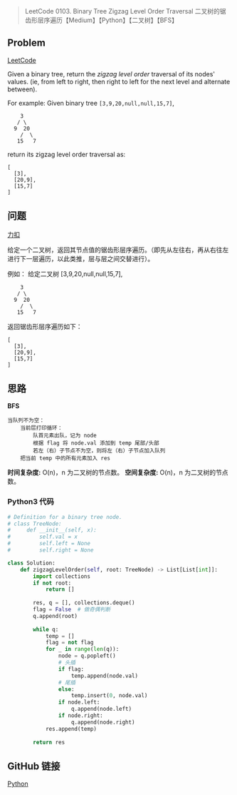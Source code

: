 > LeetCode 0103. Binary Tree Zigzag Level Order Traversal 二叉树的锯齿形层序遍历【Medium】【Python】【二叉树】【BFS】

## Problem

[LeetCode](https://leetcode.com/problems/binary-tree-zigzag-level-order-traversal/)

Given a binary tree, return the *zigzag level order* traversal of its nodes' values. (ie, from left to right, then right to left for the next level and alternate between).

For example:
Given binary tree `[3,9,20,null,null,15,7]`,

```
    3
   / \
  9  20
    /  \
   15   7
```

return its zigzag level order traversal as:

```
[
  [3],
  [20,9],
  [15,7]
]
```

## 问题

[力扣](https://leetcode-cn.com/problems/binary-tree-zigzag-level-order-traversal/)

给定一个二叉树，返回其节点值的锯齿形层序遍历。（即先从左往右，再从右往左进行下一层遍历，以此类推，层与层之间交替进行）。

例如：
给定二叉树 [3,9,20,null,null,15,7],

    	3
       / \
      9  20
        /  \
       15   7
返回锯齿形层序遍历如下：

```
[
  [3],
  [20,9],
  [15,7]
]
```

## 思路

**BFS**

```
当队列不为空：
	当前层打印循环：
		队首元素出队，记为 node
		根据 flag 将 node.val 添加到 temp 尾部/头部
		若左（右）子节点不为空，则将左（右）子节点加入队列
	把当前 temp 中的所有元素加入 res
```

**时间复杂度:** O(n)，n 为二叉树的节点数。
**空间复杂度:** O(n)，n 为二叉树的节点数。

### Python3 代码

```python
# Definition for a binary tree node.
# class TreeNode:
#     def __init__(self, x):
#         self.val = x
#         self.left = None
#         self.right = None

class Solution:
    def zigzagLevelOrder(self, root: TreeNode) -> List[List[int]]:
        import collections
        if not root:
            return []
        
        res, q = [], collections.deque()
        flag = False  # 做奇偶判断
        q.append(root)
        
        while q:
            temp = []
            flag = not flag
            for _ in range(len(q)):
                node = q.popleft()
                # 头插
                if flag:
                    temp.append(node.val)
                # 尾插
                else:
                    temp.insert(0, node.val)
                if node.left:
                    q.append(node.left)
                if node.right:
                    q.append(node.right)
            res.append(temp)
        
        return res
```

## GitHub 链接

[Python](https://github.com/Wonz5130/LeetCode-Solutions/blob/master/solutions/0103-Binary-Tree-Zigzag-Level-Order-Traversal/0103.py)